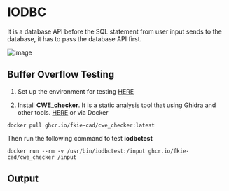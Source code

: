 <h1>IODBC</h1>

It is a database API before the SQL statement from user input sends to the database, it has to pass the database API first. 

![image](https://github.com/user-attachments/assets/83b01071-8429-474d-a68a-bbdb61e2e1f3)


**Buffer Overflow Testing**
---

1. Set up the environment for testing [HERE](https://github.com/yamerooo123/ResearchNBugBountyEncyclopedia/blob/main/Researches/IODBC/Prep.md)

2. Install **CWE_checker**. It is a static analysis tool that using Ghidra and other tools. [HERE](https://github.com/fkie-cad/cwe_checker) or via Docker
```
docker pull ghcr.io/fkie-cad/cwe_checker:latest
```
Then run the following command to test **iodbctest**
```
docker run --rm -v /usr/bin/iodbctest:/input ghcr.io/fkie-cad/cwe_checker /input
```

**Output**
---

